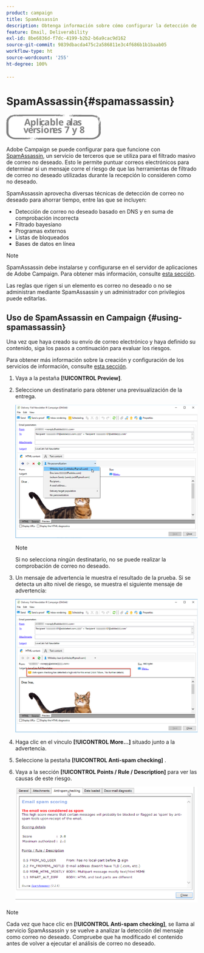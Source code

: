 ```yaml
---
product: campaign
title: SpamAssassin
description: Obtenga información sobre cómo configurar la detección de correo no deseado con SpamAssassin
feature: Email, Deliverability
exl-id: 8be6836d-f7dc-4199-b2b2-b6a9cac9d162
source-git-commit: 9839dbacda475c2a586811e3c4f686b1b1baab05
workflow-type: ht
source-wordcount: '255'
ht-degree: 100%

---
```


# SpamAssassin{#spamassassin}

![](../../assets/common.svg)

Adobe Campaign se puede configurar para que funcione con [SpamAssassin](https://spamassassin.apache.org), un servicio de terceros que se utiliza para el filtrado masivo de correo no deseado. Esto le permite puntuar correos electrónicos para determinar si un mensaje corre el riesgo de que las herramientas de filtrado de correo no deseado utilizadas durante la recepción lo consideren como no deseado.

SpamAssassin aprovecha diversas técnicas de detección de correo no deseado para ahorrar tiempo, entre las que se incluyen:

* Detección de correo no deseado basado en DNS y en suma de comprobación incorrecta
* Filtrado bayesiano
* Programas externos
* Listas de bloqueados
* Bases de datos en línea

>[!NOTE]
>
>SpamAssassin debe instalarse y configurarse en el servidor de aplicaciones de Adobe Campaign. Para obtener más información, consulte [esta sección](../../installation/using/configuring-spamassassin.md).
>
>Las reglas que rigen si un elemento es correo no deseado o no se administran mediante SpamAssassin y un administrador con privilegios puede editarlas.

## Uso de SpamAssassin en Campaign {#using-spamassassin}

Una vez que haya creado su envío de correo electrónico y haya definido su contenido, siga los pasos a continuación para evaluar los riesgos.

Para obtener más información sobre la creación y configuración de los servicios de información, consulte [esta sección](about-email-channel.md).

1. Vaya a la pestaña **[!UICONTROL Preview]**.
1. Seleccione un destinatario para obtener una previsualización de la entrega.

   ![](assets/s_tn_del_preview_spamassassin_recipient.png)

   >[!NOTE]
   >
   >Si no selecciona ningún destinatario, no se puede realizar la comprobación de correo no deseado.

1. Un mensaje de advertencia le muestra el resultado de la prueba. Si se detecta un alto nivel de riesgo, se muestra el siguiente mensaje de advertencia:

   ![](assets/s_tn_del_preview_spamassassin_ko.png)

1. Haga clic en el vínculo **[!UICONTROL More...]** situado junto a la advertencia.
1. Seleccione la pestaña **[!UICONTROL Anti-spam checking]** .
1. Vaya a la sección **[!UICONTROL Points / Rule / Description]** para ver las causas de este riesgo.

   ![](assets/s_tn_del_msg_spamassassin_ko.png)

>[!NOTE]
>
>Cada vez que hace clic en **[!UICONTROL Anti-spam checking]**, se llama al servicio SpamAssassin y se vuelve a analizar la detección del mensaje como correo no deseado. Compruebe que ha modificado el contenido antes de volver a ejecutar el análisis de correo no deseado.
